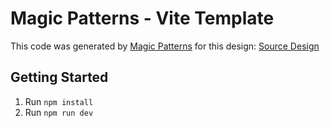# Magic Patterns - Vite Template

This code was generated by [Magic Patterns](https://magicpatterns.com) for this design: [Source Design](https://magicpatterns.com/c/eatcgie6mwk4qlfvdqidy8)

## Getting Started

1. Run `npm install`
2. Run `npm run dev`
